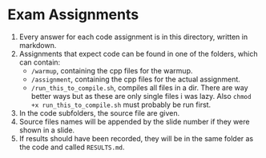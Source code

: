 # Exam Assignments

1. Every answer for each code assignment is in this directory, written in markdown.
2. Assignments that expect code can be found in one of the folders, which can contain:  
   * `/warmup`, containing the cpp files for the warmup.
   * `/assignment`, containing the cpp files for the actual assignment.
   * `/run_this_to_compile.sh`, compiles all files in a dir. There are way better ways but as these are only single files i was lazy. Also `chmod +x run_this_to_compile.sh` must probably be run first.
3. In the code subfolders, the source file are given.
4. Source files names will be appended by the slide number if they were shown in a slide.
5. If results should have been recorded, they will be in the same folder as the code and called `RESULTS.md`.